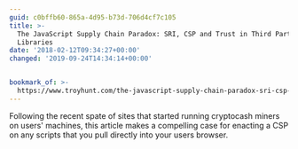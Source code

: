 ```yaml
---
guid: c0bffb60-865a-4d95-b73d-706d4cf7c105
title: >-
  The JavaScript Supply Chain Paradox: SRI, CSP and Trust in Third Party
  Libraries
date: '2018-02-12T09:34:27+00:00'
changed: '2019-09-24T14:34:14+00:00'


bookmark_of: >-
  https://www.troyhunt.com/the-javascript-supply-chain-paradox-sri-csp-and-trust-in-third-party-libraries/
---
```



Following the recent spate of sites that started running cryptocash miners on users' machines, this article makes a compelling case for enacting a CSP on any scripts that you pull directly into your users browser.
